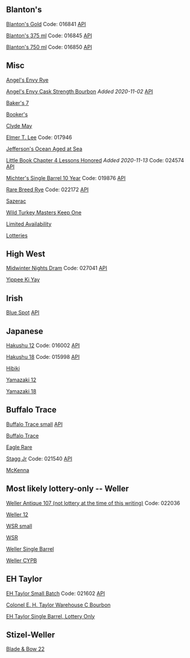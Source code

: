 ## Blanton's

[Blanton's Gold](https://www.abc.virginia.gov/products/bourbon/blanton-gold-label?productSize=0) Code: 016841
[API](https://www.abc.virginia.gov/webapi/inventory/storeNearby?storeNumber=224&productCode=016841&mileRadius=999&storeCount=5&buffer=0)

[Blanton's 375 ml](https://www.abc.virginia.gov/products/bourbon/blantons-single-barrel-bourbon?productSize=0) Code: 016845
[API](https://www.abc.virginia.gov/webapi/inventory/storeNearby?storeNumber=224&productCode=016845&mileRadius=999&storeCount=5&buffer=0)

[Blanton's 750 ml](https://www.abc.virginia.gov/products/bourbon/blantons-single-barrel-bourbon?productSize=1) Code: 016850
[API](https://www.abc.virginia.gov/webapi/inventory/storeNearby?storeNumber=224&productCode=016850&mileRadius=999&storeCount=5&buffer=0)

## Misc

[Angel's Envy Rye](https://www.abc.virginia.gov/products/rye/angels-envy-rye-whiskey?productSize=0)

[Angel's Envy Cask Strength Bourbon](https://www.abc.virginia.gov/products/bourbon/angels-envy-cask-strength-bourbon?productSize=0) *Added 2020-11-02*  [API](https://www.abc.virginia.gov/webapi/inventory/storeNearby?storeNumber=224&productCode=016567&mileRadius=999&storeCount=5&buffer=0)

[Baker's 7](https://www.abc.virginia.gov/products/bourbon/bakers-bourbon?productSize=0)

[Booker's](https://www.abc.virginia.gov/products/bourbon/bookers-bourbon?productSize=0)

[Clyde May](https://www.abc.virginia.gov/products/whiskey/clyde-mays-cask-strength-alabama-style-whiskey?productSize=0)

[Elmer T. Lee](https://www.abc.virginia.gov/products/bourbon/elmer-t-lee-bourbon?productSize=0) Code: 017946

[Jefferson's Ocean Aged at Sea](https://www.abc.virginia.gov/products/bourbon/jeffersons-ocean-aged-at-sea-cask-strength?productSize=0)

[Little Book Chapter 4 Lessons Honored](https://www.abc.virginia.gov/products/bourbon/little-book-chapter-4-lessons-honored?productSize=0) *Added 2020-11-13* Code: 024574
[API](https://www.abc.virginia.gov/webapi/inventory/storeNearby?storeNumber=224&productCode=024574&mileRadius=999&storeCount=5&buffer=0)

[Michter's Single Barrel 10 Year](https://www.abc.virginia.gov/products/bourbon/michters-single-barrel-10-yr-bourbon?productSize=0) Code: 019876
[API](https://www.abc.virginia.gov/webapi/inventory/storeNearby?storeNumber=224&productCode=019876&mileRadius=999&storeCount=5&buffer=0)

[Rare Breed Rye](https://www.abc.virginia.gov/products/rye/rare-breed-rye?productSize=0) Code: 022172
[API](https://www.abc.virginia.gov/webapi/inventory/storeNearby?storeNumber=224&productCode=022172&mileRadius=999&storeCount=5&buffer=0)

[Sazerac](https://www.abc.virginia.gov/products/rye/sazerac-rye-6-yr?productSize=0)

[Wild Turkey Masters Keep One](https://www.abc.virginia.gov/products/bourbon/wild-turkey-masters-keep-one?productSize=0)

[Limited Availability](https://www.abc.virginia.gov/products/limited-availability)

[Lotteries](https://www.abc.virginia.gov/products/limited-availability/lottery)

## High West
[Midwinter Nights Dram](https://www.abc.virginia.gov/products/rye/high-west-a-midwinter-nights-dram?productSize=0) Code: 027041
[API](https://www.abc.virginia.gov/webapi/inventory/storeNearby?storeNumber=224&productCode=027041&mileRadius=999&storeCount=5&buffer=0)

[Yippee Ki Yay](https://www.abc.virginia.gov/products/rye/high-west-yippee-ki-yay-whiskey?productSize=0)


## Irish
[Blue Spot](...) 
[API](https://www.abc.virginia.gov/webapi/inventory/storeNearby?storeNumber=224&productCode=015534&mileRadius=999&storeCount=5&buffer=0)

## Japanese
[Hakushu 12](https://www.abc.virginia.gov/products/whiskey/hakushu-12-year-japanese-whiskey?productSize=0) Code: 016002
[API](https://www.abc.virginia.gov/webapi/inventory/storeNearby?storeNumber=224&productCode=016002&mileRadius=999&storeCount=5&buffer=0)

[Hakushu 18](https://www.abc.virginia.gov/products/whiskey/hakushu-18-year-japanese-whiskey?productSize=0) Code: 015998
[API](https://www.abc.virginia.gov/webapi/inventory/storeNearby?storeNumber=224&productCode=015998&mileRadius=999&storeCount=5&buffer=0)

[Hibiki](https://www.abc.virginia.gov/products/whiskey/hibiki-harmony-whiskey?productSize=0)

[Yamazaki 12](https://www.abc.virginia.gov/products/whiskey/suntory-yamazaki-12-year-whisky?productSize=0)

[Yamazaki 18](https://www.abc.virginia.gov/products/whiskey/yamazaki-18-year-whisky?productSize=0)


## Buffalo Trace

[Buffalo Trace small](https://www.abc.virginia.gov/products/bourbon/buffalo-trace-bourbon?productSize=0)
[API](https://www.abc.virginia.gov/webapi/inventory/storeNearby?storeNumber=224&productCode=018008&mileRadius=999&storeCount=5&buffer=0)


[Buffalo Trace](https://www.abc.virginia.gov/products/bourbon/buffalo-trace-bourbon?productSize=1)

[Eagle Rare](https://www.abc.virginia.gov/products/bourbon/eagle-rare-10-year-bourbon?productSize=1)

[Stagg Jr](https://www.abc.virginia.gov/products/bourbon/stagg-jr?productSize=0) Code: 021540
[API](https://www.abc.virginia.gov/webapi/inventory/storeNearby?storeNumber=224&productCode=021540&mileRadius=999&storeCount=5&buffer=0)

[McKenna](https://www.abc.virginia.gov/products/bourbon/henry-mckenna-single-barrel-bourbon?productSize=0)


## Most likely lottery-only -- Weller

[Weller Antique 107 (not lottery at the time of this writing)](https://www.abc.virginia.gov/products/bourbon/old-weller-antique-107-bourbon?productSize=0) Code: 022036

[Weller 12](https://www.abc.virginia.gov/products/bourbon/weller-12-year-wheated-bourbon?productSize=0)

[WSR small](https://www.abc.virginia.gov/products/bourbon/wl-weller-special-reserve-bourbon?productSize=0)

[WSR](https://www.abc.virginia.gov/products/bourbon/wl-weller-special-reserve-bourbon?productSize=1)

[Weller Single Barrel](https://www.abc.virginia.gov/products/bourbon/weller-single-barrel?productSize=0)

[Weller CYPB](https://www.abc.virginia.gov/products/bourbon/weller-cypb-bourbon?productSize=0)


## EH Taylor
[EH Taylor Small Batch](https://www.abc.virginia.gov/products/bourbon/e-h-taylor-jr-small-batch-whiskey?productSize=0) Code: 021602
[API](https://www.abc.virginia.gov/webapi/inventory/storeNearby?storeNumber=224&productCode=021602&mileRadius=999&storeCount=5&buffer=0)

[Colonel E. H. Taylor Warehouse C Bourbon](https://www.abc.virginia.gov/products/bourbon/colonel-e-h-taylor-warehouse-c-bourbon?productSize=0)

[EH Taylor Single Barrel, Lottery Only](https://www.abc.virginia.gov/products/bourbon/e-h-taylor-jr-single-barrel-bourbon?productSize=0)

## Stizel-Weller
[Blade & Bow 22](https://www.abc.virginia.gov/products/bourbon/blade-and-bow-22-year-bourbon?productSize=0)
